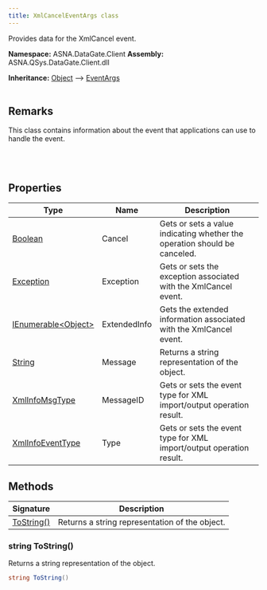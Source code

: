 ```yaml
---
title: XmlCancelEventArgs class
---
```


Provides data for the XmlCancel event.

**Namespace:** ASNA.DataGate.Client
**Assembly:** ASNA.QSys.DataGate.Client.dll

**Inheritance:** [Object](https://docs.microsoft.com/en-us/dotnet/api/system.object) --> [EventArgs](https://learn.microsoft.com/en-us/dotnet/api/system.eventargs?view=net-8.0)
<br>
<br>

## Remarks
This class contains information about the event that applications can use to handle the event.

<br>
<br>

## Properties

| Type | Name | Description
| --- | --- | --- 
| [Boolean](https://docs.microsoft.com/en-us/dotnet/api/system.boolean) | Cancel | Gets or sets a value indicating whether the operation should be canceled. |
| [Exception](https://docs.microsoft.com/en-us/dotnet/api/system.exception) | Exception | Gets or sets the exception associated with the XmlCancel event. |
| [IEnumerable\<Object\>](https://learn.microsoft.com/en-us/dotnet/api/system.collections.generic.ienumerable-1?view=net-8.0) | ExtendedInfo | Gets the extended information associated with the XmlCancel event. |
| [String](https://learn.microsoft.com/en-us/dotnet/api/system.string?view=net-8.0) | Message | Returns a string representation of the object. |
| [XmlInfoMsgType](/reference/datagate/datagate-client/xml-info-msg-type.html) | MessageID | Gets or sets the event type for XML import/output operation result. |
| [XmlInfoEventType](/reference/datagate/datagate-client/xml-info-event-type.html) | Type | Gets or sets the event type for XML import/output operation result. |

## Methods

| Signature | Description |
| --- | --- |
| [ToString()](#tostring-) | Returns a string representation of the object.

### string ToString()

Returns a string representation of the object.

```cs
string ToString()
```
